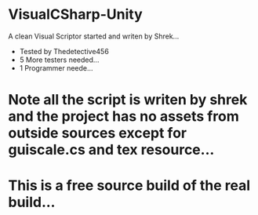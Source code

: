 # VisualCSharp-Unity

A clean Visual Scriptor started and writen by Shrek...

- Tested by Thedetective456
- 5 More testers needed...
- 1 Programmer neede...

# Note all the script is writen by shrek and the project has no assets from outside sources except for guiscale.cs and tex resource...
# This is a free source build of the real build...
